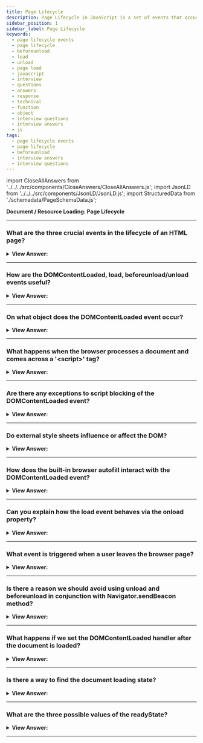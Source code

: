 ```yaml
---
title: Page Lifecycle
description: Page Lifecycle in JavaScript is a set of events that occur when a page is loaded. They are triggered by the browser. - JavaScript Interview Questions & Answers
sidebar_position: 1
sidebar_label: Page Lifecycle
keywords:
  - page lifecycle events
  - page lifecycle
  - beforeunload
  - load
  - unload
  - page load
  - javascript
  - interview
  - questions
  - answers
  - response
  - technical
  - function
  - object
  - interview questions
  - interview answers
  - js
tags:
  - page lifecycle events
  - page lifecycle
  - beforeunload
  - interview answers
  - interview questions
---
```


import CloseAllAnswers from '../../../src/components/CloseAnswers/CloseAllAnswers.js';
import JsonLD from '../../../src/components/JsonLD/JsonLD.js';
import StructuredData from './schemadata/PageSchemaData.js';

<JsonLD data={StructuredData} />

<head>
  <title>Page Lifecycle in JavaScript | Frontend Interview Answers</title>
</head>

**Document / Resource Loading: Page Lifecycle**

<CloseAllAnswers />

---

### What are the three crucial events in the lifecycle of an HTML page?

<details>
  <summary><strong>View Answer:</strong></summary>
  <div>
  <div><strong>Interview Response:</strong> The lifecycle of an HTML page has three critical events, including the DOMContentLoaded, load, and beforeunload/unload. DOMContentLoaded occurs when the browser fully loads HTML, and the DOM tree completely builds, but external resources like pictures &#8249;img&#8250; and stylesheets may not yet have loaded. The load is not only HTML is loaded but also all the external resources: images, styles, and others. The beforeunload/unload state happens when the user is leaving the page.
    </div><br />
  <div><strong className="codeExample">Code Example:</strong><br /><br />

  <div></div>

The three crucial events in the lifecycle of an HTML page are:

1. Loading the HTML: This occurs when the browser requests the page from the server. The server then sends the HTML content to the browser.

2. DOMContentLoaded: This event occurs when the browser finishes parsing the HTML of the page, creating the Document Object Model (DOM).

3. Load: This event is fired when the page has been fully loaded, including all scripts, stylesheets, images, and other resources.

Here is a simple JavaScript example that demonstrates these three events:

```html
<!DOCTYPE html>
<html>
    <head>
        <title>Page Lifecycle Events</title>
        <style>
            body {
                font-family: Arial, sans-serif;
            }
        </style>
        <script>
            document.onreadystatechange = function () {
                if (document.readyState === "interactive") {
                    console.log("HTML document has been completely loaded and parsed, without waiting for stylesheets, images, and subframes to finish loading.");
                }
                else if (document.readyState === "complete") {
                    console.log("The page and all related resources such as stylesheets and images have been completely loaded.");
                }
            }

            document.addEventListener("DOMContentLoaded", function() {
                console.log("DOM fully loaded and parsed");
            });

            window.addEventListener("load", function() {
                console.log("All resources have finished loading!");
            });
        </script>
    </head>
    <body>
        <h1>Welcome to my website!</h1>
        <img src="example.jpg" alt="Example image">
    </body>
</html>
```

Output:

```html
"HTML document has been completely loaded and parsed, without waiting for stylesheets, images, and subframes to finish loading."
"DOM fully loaded and parsed"
"The page and all related resources such as stylesheets and images have been completely loaded."
"All resources have finished loading!"
```

In this example, the `readystatechange` event listener is used to detect the interactive and complete states, which correspond to the HTML loading event and the Load event, respectively. The `DOMContentLoaded` event listener is used to detect when the DOM is fully loaded and parsed.

---

:::ntoe
Note that the `window.onload` event won't fire until all resources (e.g., images, stylesheets) have finished loading, not just the DOM.
:::

  </div>
  </div>
</details>

---

### How are the DOMContentLoaded, load, beforeunload/unload events useful?

<details>
  <summary><strong>View Answer:</strong></summary>
  <div>
  <div><strong>Interview Response:</strong> DOMContentLoaded is used when initial HTML is fully loaded and parsed, enabling early interaction. Load event fires when all resources are loaded. beforeunload/unload events allow cleanup or confirmation before leaving a page.
    </div><br/>
  <div><strong>Technical Response:</strong> Each HTML lifecycle event is helpful in its way. The DOMContentLoaded event is when the DOM is ready, so the handler can lookup DOM nodes and initialize the interface. The load event is when external resources are loaded, so styles are applied and image sizes are known. The beforeunload event occurs when the user is leaving, we can check if the user saved the changes and ask them whether they want to leave. The unload event occurs when the user has almost left, but we still can initiate some operations, such as sending out statistics.
    </div>
  </div>
</details>

---

### On what object does the DOMContentLoaded event occur?

<details>
  <summary><strong>View Answer:</strong></summary>
  <div>
  <div><strong>Interview Response:</strong> The DOMContentLoaded event happens on the document object, and we must use addEventListener to catch it. We should note a few peculiarities when we try to solicit information before the page is completely loaded, like image sizes, and the DOM loads first and then images and styles.
    </div><br />
  <div><strong className="codeExample">Code Example:</strong><br /><br />

  <div></div>

```html
<script>
  function ready() {
    alert('DOM is ready');

    // image is not yet loaded (unless it was cached), so the size is 0x0
    alert(`Image size: ${img.offsetWidth}x${img.offsetHeight}`);
  }

  document.addEventListener('DOMContentLoaded', ready);
</script>

<img id="img" src="https://en.js.cx/clipart/train.gif?speed=1&cache=0" />
```

  </div>
  </div>
</details>

---

### What happens when the browser processes a document and comes across a '&#60;script&#62;' tag?

<details>
  <summary><strong>View Answer:</strong></summary>
  <div>
  <div><strong>Interview Response:</strong> The browser processes an HTML document from top to bottom. When it encounters a `&#60;script&#62;` tag, it typically stops HTML parsing, fetches (if the script is external), and executes the JavaScript code. Then, it continues with HTML parsing. This behavior can be altered using attributes like `async` and `defer`.
    </div><br />
  <div><strong>Technical Details:</strong> When the browser is processing an HTML page and encounters a &#60;script&#62; tag, it must execute it before continuing to create the DOM. This measure is a precaution since scripts may seek to change the DOM and even document.write into it, forcing DOMContentLoaded to wait. As a result, DOMContentLoaded occurs after such scripts.
    </div><br />
  <div><strong className="codeExample">Here is an example demonstrating this:</strong><br /><br />

  <div></div>

```html
<!DOCTYPE html>
<html>
    <head>
        <title>Script Processing</title>
    </head>
    <body>
        <p id="p1">Hello</p>

        <script>
            // This will execute immediately, updating the text from "Hello" to "Hello, World!"
            document.getElementById("p1").innerHTML += ", World!";
        </script>

        <p id="p2">Goodbye</p>

        <script>
            // This will execute immediately after the previous script, updating the text from "Goodbye" to "Goodbye, World!"
            document.getElementById("p2").innerHTML += ", World!";
        </script>
    </body>
</html>
```

In this example, when the browser encounters the first `<script>` tag, it stops parsing the HTML, executes the JavaScript that modifies the text of the first paragraph, then resumes parsing. The same happens when it encounters the second `<script>` tag.

  </div>
  </div>
</details>

---

### Are there any exceptions to script blocking of the DOMContentLoaded event?

<details>
  <summary><strong>View Answer:</strong></summary>
  <div>
  <div><strong>Interview Response:</strong> Yes, there are exceptions. If the `async` or `defer` attribute is applied to a `&#60;script&#62;`, it doesn't block the DOMContentLoaded event. The `async` attribute allows the script to execute asynchronously as soon as it's available. The `defer` attribute delays script execution until the document has been fully parsed. Also, scripts generated dynamically with the `document.createElement('script')` method and then added to the webpage; don’t block this event.
    </div><br />
  <div><strong className="codeExample">Code Example:</strong><br /><br />

  <div></div>

Here is an example demonstrating this:

```html
<!DOCTYPE html>
<html>
    <head>
        <title>Async and Defer</title>
        <script src="script.js" async></script> <!-- This script doesn't block parsing -->
    </head>
    <body>
        <script src="script2.js" defer></script> <!-- This script doesn't block parsing -->
        
        <script>
            document.addEventListener("DOMContentLoaded", function() {
                console.log("DOM fully loaded and parsed");
            });
        </script>
    </body>
</html>
```

In this example, the `async` and `defer` scripts will not block the DOMContentLoaded event. The DOMContentLoaded event will fire as soon as the document is fully parsed, even if these scripts haven't finished loading or executing.

  </div>
  </div>
</details>

---

### Do external style sheets influence or affect the DOM?

<details>
  <summary><strong>View Answer:</strong></summary>
  <div>
  <div><strong>Interview Response:</strong> Yes, external stylesheets do affect the DOM, but not by altering the structure (elements and their hierarchy). They affect the visual presentation of the DOM by applying styles to the elements. However, they also block rendering and the DOMContentLoaded event until they're loaded, as the browser needs to calculate the styles for each element.
    </div><br />
  <div><strong className="codeExample">Code Example:</strong><br /><br />

  <div></div>

```html
<link type="text/css" rel="stylesheet" href="style.css" />
<script>
  // the script doesn't not execute until the stylesheet is loaded
  alert(getComputedStyle(document.body).marginTop);
</script>
```

  </div>
  </div>
</details>

---

### How does the built-in browser autofill interact with the DOMContentLoaded event?

<details>
  <summary><strong>View Answer:</strong></summary>
  <div>
  <div><strong>Interview Response:</strong> Browser autofill doesn't directly interact with the `DOMContentLoaded` event. When a user interacts with a form, and autofill is invoked, the browser autofills form fields based on stored information. However, with autofill, a challenge is that the `input` event isn't triggered for autofilled fields. You could check the field values after `DOMContentLoaded` if you want to react to autofilled values.
    </div><br/>
  <div><strong>Technical Details:</strong> Firefox, Chrome, and Opera autofill forms on DOMContentLoaded. For instance, if the page has a form with login and password, and the browser remembered the values, then on DOMContentLoaded it may try to autofill them (if approved by the user). So if long-loading scripts postpone DOMContentLoaded, then autofill also awaits until the DOMContentLoaded event.
    </div><br />
  <div><strong className="codeExample">Code Example:</strong><br /><br />

  <div></div>

```html
<!DOCTYPE html>
<html>
    <head>
        <title>Autofill Interaction</title>
    </head>
    <body>
        <form>
            <label for="name">Name:</label>
            <input type="text" id="name" name="name" autocomplete="name">

            <label for="email">Email:</label>
            <input type="text" id="email" name="email" autocomplete="email">

            <input type="submit" value="Submit">
        </form>

        <script>
            document.addEventListener("DOMContentLoaded", function() {
                setTimeout(function() { // Timeout for autofill to occur
                    let nameField = document.getElementById('name');
                    let emailField = document.getElementById('email');
                    console.log(`Name: ${nameField.value}`);
                    console.log(`Email: ${emailField.value}`);
                }, 200);
            });
        </script>
    </body>
</html>
```

In this example, the script listens for the `DOMContentLoaded` event. Then, it waits a bit for the browser to autofill the form fields (if applicable), and finally logs the values of the name and email fields. The `autocomplete` attributes are set to help the browser know what type of information should be autofilled.

  </div>
  </div>
</details>

---

### Can you explain how the load event behaves via the onload property?

<details>
  <summary><strong>View Answer:</strong></summary>
  <div>
  <div><strong>Interview Response:</strong> The load event on the window object triggers when the whole page is loaded, including styles, images, and other resources. This event is available via the onload property.
    </div><br />
  <div><strong className="codeExample">Code Example:</strong><br /><br />

  <div></div>

```html
<script>
  window.onload = function () {
    // same as window.addEventListener('load', (event) => {
    alert('Page loaded');

    // image is loaded at this time
    alert(`Image size: ${img.offsetWidth}x${img.offsetHeight}`);
  };
</script>

<img id="img" src="https://en.js.cx/clipart/train.gif?speed=1&cache=0" />
```

  </div>
  </div>
</details>

---

### What event is triggered when a user leaves the browser page?

<details>
  <summary><strong>View Answer:</strong></summary>
  <div>
  <div><strong>Interview Response:</strong> The `beforeunload` and `unload` events are triggered when a user is about to leave a webpage. The `beforeunload` can be used to ask for confirmation before leaving, while `unload` is used for cleanup tasks.
    </div><br />
  <div><strong className="codeExample">Code Example:</strong><br /><br />

  <div></div>

```html
<!DOCTYPE html>
<html>
    <head>
        <title>Page Exit Events</title>
        <script>
            window.addEventListener("beforeunload", function (event) {
                // Cancel the event and show a confirmation dialog
                event.preventDefault();
                event.returnValue = "Do you really want to leave?";
            });

            window.addEventListener("unload", function (event) {
                console.log("Page is being unloaded.");
            });
        </script>
    </head>
    <body>
        <h1>Try leaving this page</h1>
    </body>
</html>
```

In this example, if a user tries to close the tab, refresh the page, or navigate away, they'll see a confirmation dialog due to the `beforeunload` event. The `unload` event also triggers, but you won't see the console log because the page is already unloading. It's mostly used to clean up things like event listeners and running timers.

  </div>
  </div>
</details>

---

### Is there a reason we should avoid using unload and beforeunload in conjunction with Navigator.sendBeacon method?

<details>
  <summary><strong>View Answer:</strong></summary>
  <div>
  <div><strong>Interview Response:</strong> Yes, it's best to avoid making complex operations, like AJAX requests, inside `unload` or `beforeunload` events. However, `Navigator.sendBeacon()` is specifically designed to be used in these situations where a normal AJAX request might be cancelled because the page is unloading.
    </div><br/>
  <div><strong>Detailed Response:</strong> In many situations, especially on mobile devices, the browser does not fire the unload, beforeunload, or pagehide events. For example, these events do not fire in the following situations. The user loads the page and interacts with it. When they complete, they switch to a different app instead of closing the tab. Later, they close the browser app using the phone's app manager. Additionally, the unload event is incompatible with modern browsers' back/forward cache (bfcache). Using the unload event in conjunction with the sendBeacon method is not recommended.
    </div><br />
  <div><strong className="codeExample">Code Example:</strong><br /><br />

  <div></div>

```html
<!DOCTYPE html>
<html>
    <head>
        <title>Unload Event</title>
        <script>
            window.addEventListener("unload", function (event) {
                navigator.sendBeacon("/log", "User left the page.");
            });
        </script>
    </head>
    <body>
        <h1>Try leaving this page</h1>
    </body>
</html>
```

In this example, when the user navigates away from the page, the `unload` event fires and `Navigator.sendBeacon()` is used to send some data ("/log", "User left the page.") to the server. This method is more reliable for sending data in such scenarios because it's asynchronous and doesn't delay the unloading of the page. It also has a higher success rate than traditional AJAX methods in the context of the page unload event.

  </div>
  </div>
</details>

---

### What happens if we set the DOMContentLoaded handler after the document is loaded?

<details>
  <summary><strong>View Answer:</strong></summary>
  <div>
  <div><strong>Interview Response:</strong> Naturally, it never runs because the page has already loaded. If the `DOMContentLoaded` event has already fired, adding a new event handler after the fact won't trigger that handler, as the event is missed.
    </div><br />
  <div><strong className="codeExample">Code Example:</strong><br /><br />

  <div></div>

```html
<!DOCTYPE html>
<html>
    <head>
        <title>DOMContentLoaded Handler</title>
        <script>
            // This event handler will run because it's registered before the DOMContentLoaded event fires
            document.addEventListener("DOMContentLoaded", function() {
                console.log("This will log when the DOM is fully loaded.");
            });
        </script>
    </head>
    <body>
        <h1>Welcome to my website!</h1>
        <script>
            // This event handler won't run because it's registered after the DOMContentLoaded event has already fired
            document.addEventListener("DOMContentLoaded", function() {
                console.log("This won't log because the DOM is already loaded.");
            });
        </script>
    </body>
</html>
```

In this example, the first `DOMContentLoaded` event handler logs a message to the console because it's registered before the event fires. The second handler, registered after the event fires, won't log its message because it missed the event.

  </div>
  </div>
</details>

---

### Is there a way to find the document loading state?

<details>
  <summary><strong>View Answer:</strong></summary>
  <div>
  <div><strong>Interview Response:</strong> Yes, we can check the loading state by invoking the `document.readyState` property. The `document.readyState` property describes the loading state of the document. When the value of this property changes, a readystatechange event fires on the document object.
    </div><br />
    <strong>Syntax: </strong> let string = document.readyState;<br /><br />
  <div><strong className="codeExample">Code Example:</strong><br /><br />

  <div></div>

```html
<!DOCTYPE html>
<html>
    <head>
        <title>Document Loading State</title>
    </head>
    <body>
        <h1>My Web Page</h1>
        <img src="example.jpg" alt="Example image">

        <script>
            document.onreadystatechange = function () {
                console.log("Document state: " + document.readyState);
                if (document.readyState === "interactive") {
                    console.log("Document has been fully read.");
                }
                else if (document.readyState === "complete") {
                    console.log("Document and all sub-resources are now fully loaded.");
                }
            }
        </script>
    </body>
</html>
```

In this example, an `onreadystatechange` event handler is registered, and it logs the current state of the document to the console each time the state changes. When the state changes to `"interactive"`, it logs a message stating that the document has been fully read, and when it changes to `"complete"`, it logs a message stating that the document and all sub-resources are fully loaded.

  </div>
  </div>
</details>

---

### What are the three possible values of the readyState?

<details>
  <summary><strong>View Answer:</strong></summary>
  <div>
  <div><strong>Interview Response:</strong> The readyState can be one of three possible values, including the loading, interactive, and complete states. The “loading state” is relative to the page still loading. The “interactive state” is when the document has finished loading and parses, but sub-resources such as scripts, images, stylesheets, and frames are still loading. The “complete state” happens when the document and sub-resources have finished loading, and the state indicates that the load event is about to fire.
    </div><br />
  <div><strong className="codeExample">Code Example:</strong><br /><br />

<strong>Syntax: </strong> let string = document.readyState;<br /><br />

  <div></div>

There are three possible values:

1. `"loading"`: The document is still loading.
2. `"interactive"`: The document has been fully read.
3. `"complete"`: The document and all sub-resources have been fully loaded.

**Here's an example:**

```js
function work() {
  /*...*/
}

if (document.readyState == 'loading') {
  // still loading, wait for the event
  document.addEventListener('DOMContentLoaded', work);
} else {
  // DOM is ready!
  work();
}
```

  </div>
  </div>
</details>

---
